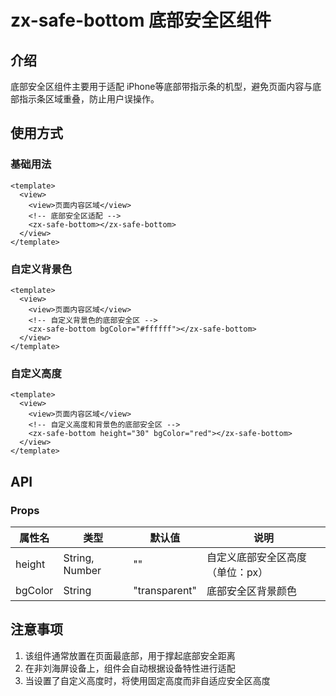 # zx-safe-bottom 底部安全区组件

## 介绍

底部安全区组件主要用于适配 iPhone等底部带指示条的机型，避免页面内容与底部指示条区域重叠，防止用户误操作。

## 使用方式

### 基础用法

```vue
<template>
  <view>
    <view>页面内容区域</view>
    <!-- 底部安全区适配 -->
    <zx-safe-bottom></zx-safe-bottom>
  </view>
</template>
```

### 自定义背景色

```vue
<template>
  <view>
    <view>页面内容区域</view>
    <!-- 自定义背景色的底部安全区 -->
    <zx-safe-bottom bgColor="#ffffff"></zx-safe-bottom>
  </view>
</template>
```

### 自定义高度

```vue
<template>
  <view>
    <view>页面内容区域</view>
    <!-- 自定义高度和背景色的底部安全区 -->
    <zx-safe-bottom height="30" bgColor="red"></zx-safe-bottom>
  </view>
</template>
```

## API

### Props

| 属性名 | 类型 | 默认值 | 说明 |
| ------ | ------ | ------ | ------ |
| height | String, Number | "" | 自定义底部安全区高度（单位：px） |
| bgColor | String | "transparent" | 底部安全区背景颜色 |

## 注意事项

1. 该组件通常放置在页面最底部，用于撑起底部安全距离
2. 在非刘海屏设备上，组件会自动根据设备特性进行适配
3. 当设置了自定义高度时，将使用固定高度而非自适应安全区高度
